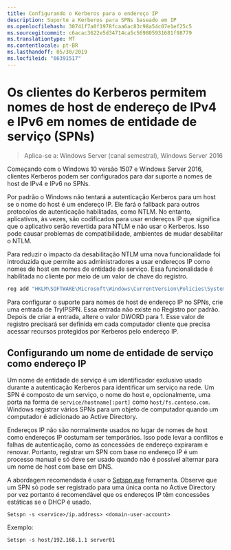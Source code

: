 ```yaml
---
title: Configurando o Kerberos para o endereço IP
description: Suporte a Kerberos para SPNs baseado em IP
ms.openlocfilehash: 30741f7a0f1978fcaa6ac83c98a54c07e1ef25c5
ms.sourcegitcommit: c6acac3622e5d34714ca5c569805931681f98779
ms.translationtype: MT
ms.contentlocale: pt-BR
ms.lasthandoff: 05/30/2019
ms.locfileid: "66391517"
---
```

# <a name="kerberos-clients-allow-ipv4-and-ipv6-address-hostnames-in-service-principal-names-spns"></a>Os clientes do Kerberos permitem nomes de host de endereço de IPv4 e IPv6 em nomes de entidade de serviço (SPNs)

>Aplica-se a: Windows Server (canal semestral), Windows Server 2016

Começando com o Windows 10 versão 1507 e Windows Server 2016, clientes Kerberos podem ser configurados para dar suporte a nomes de host de IPv4 e IPv6 no SPNs.

Por padrão o Windows não tentará a autenticação Kerberos para um host se o nome do host é um endereço IP. Ele fará o fallback para outros protocolos de autenticação habilitadas, como NTLM. No entanto, aplicativos, às vezes, são codificados para usar endereços IP que significa que o aplicativo serão revertida para NTLM e não usar o Kerberos. Isso pode causar problemas de compatibilidade, ambientes de mudar desabilitar o NTLM.

Para reduzir o impacto da desabilitação NTLM uma nova funcionalidade foi introduzida que permite aos administradores a usar endereços IP como nomes de host em nomes de entidade de serviço. Essa funcionalidade é habilitada no cliente por meio de um valor de chave do registro.

```cmd
reg add "HKLM\SOFTWARE\Microsoft\Windows\CurrentVersion\Policies\System\Kerberos\Parameters" /v TryIPSPN /t REG_DWORD /d 1 /f
```

Para configurar o suporte para nomes de host de endereço IP no SPNs, crie uma entrada de TryIPSPN. Essa entrada não existe no Registro por padrão. Depois de criar a entrada, altere o valor DWORD para 1. Esse valor de registro precisará ser definida em cada computador cliente que precisa acessar recursos protegidos por Kerberos pelo endereço IP.

## <a name="configuring-a-service-principal-name-as-ip-address"></a>Configurando um nome de entidade de serviço como endereço IP

Um nome de entidade de serviço é um identificador exclusivo usado durante a autenticação Kerberos para identificar um serviço na rede. Um SPN é composto de um serviço, o nome do host e, opcionalmente, uma porta na forma de `service/hostname[:port]` como `host/fs.contoso.com`. Windows registrar vários SPNs para um objeto de computador quando um computador é adicionado ao Active Directory.

Endereços IP não são normalmente usados no lugar de nomes de host como endereços IP costumam ser temporários. Isso pode levar a conflitos e falhas de autenticação, como as concessões de endereço expiraram e renovar. Portanto, registrar um SPN com base no endereço IP é um processo manual e só deve ser usado quando não é possível alternar para um nome de host com base em DNS.

A abordagem recomendada é usar o [Setspn.exe](https://docs.microsoft.com/en-us/previous-versions/windows/it-pro/windows-server-2012-R2-and-2012/cc731241(v=ws.11)) ferramenta. Observe que um SPN só pode ser registrado para uma única conta no Active Directory por vez portanto é recomendável que os endereços IP têm concessões estáticas se o DHCP é usado.

```
Setspn -s <service>/ip.address> <domain-user-account>  
```

Exemplo:

```
Setspn -s host/192.168.1.1 server01
```
